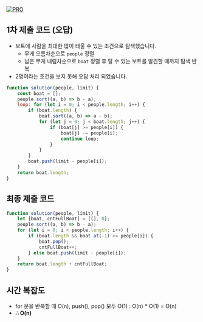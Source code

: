 [![PRO]][Link]

## 1차 제출 코드 (오답)

-   보트에 사람을 최대한 많이 태울 수 있는 조건으로 탐색했습니다.
    -   무게 오름차순으로 `people` 정렬
    -   남은 무게 내림차순으로 `boat` 정렬 후 탈 수 있는 보트를 발견할 때까지 탐색 반복
-   2명이라는 조건을 보지 못해 오답 처리 되었습니다.

```js
function solution(people, limit) {
    const boat = [];
    people.sort((a, b) => b - a);
    loop: for (let i = 0; i < people.length; i++) {
        if (boat.length) {
            boat.sort((a, b) => a - b);
            for (let j = 0; j < boat.length; j++) {
                if (boat[j] >= people[i]) {
                    boat[j] -= people[i];
                    continue loop;
                }
            }
        }
        boat.push(limit - people[i]);
    }
    return boat.length;
}
```

## 최종 제출 코드

```js
function solution(people, limit) {
    let [boat, cntFullBoat] = [[], 0];
    people.sort((a, b) => b - a);
    for (let i = 0; i < people.length; i++) {
        if (boat.length && boat.at(-1) >= people[i]) {
            boat.pop();
            cntFullBoat++;
        } else boat.push(limit - people[i]);
    }
    return boat.length + cntFullBoat;
}
```

## 시간 복잡도

-   for 문을 반복할 때 O(n), push(), pop() 모두 O(1) : O(n) \* O(1) = O(n)
-   **∴ O(n)**

<!---------------------------------------------------------------------------->

[PRO]: https://github.com/GoSSaChin/algorithm-js/assets/107768516/67c43b52-bc3f-4571-a249-5519021afbb0
[Link]: https://school.programmers.co.kr/learn/courses/30/lessons/42885
